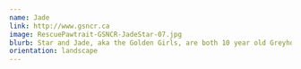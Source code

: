```yaml
---
name: Jade
link: http://www.gsncr.ca
image: RescuePawtrait-GSNCR-JadeStar-07.jpg
blurb: Star and Jade, aka the Golden Girls, are both 10 year old Greyhounds bonded sisters.
orientation: landscape
---
```

